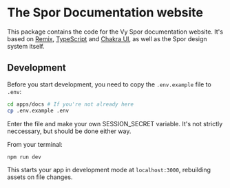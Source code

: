 # The Spor Documentation website

This package contains the code for the Vy Spor documentation website.
It's based on [Remix](https://remix.run/docs), [TypeScript](https://typescriptlang.org) and [Chakra UI](https://chakra-ui.com/), as well as the Spor design system itself.

## Development

Before you start development, you need to copy the `.env.example` file to `.env`:

```sh
cd apps/docs # If you're not already here
cp .env.example .env
```

Enter the file and make your own SESSION_SECRET variable. It's not strictly neccessary, but should be done either way.

From your terminal:

```sh
npm run dev
```

This starts your app in development mode at `localhost:3000`, rebuilding assets on file changes.
